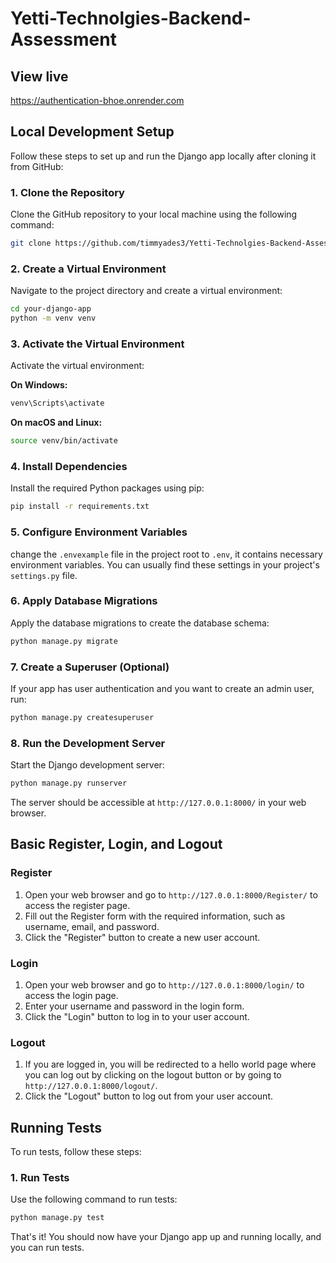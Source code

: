 # Yetti-Technolgies-Backend-Assessment

## View live
 
 https://authentication-bhoe.onrender.com

## Local Development Setup

Follow these steps to set up and run the Django app locally after cloning it from GitHub:

### 1. Clone the Repository

Clone the GitHub repository to your local machine using the following command:

```bash
git clone https://github.com/timmyades3/Yetti-Technolgies-Backend-Assessment.git
```

### 2. Create a Virtual Environment

Navigate to the project directory and create a virtual environment:

```bash
cd your-django-app
python -m venv venv
```

### 3. Activate the Virtual Environment

Activate the virtual environment:

**On Windows:**

```bash
venv\Scripts\activate
```

**On macOS and Linux:**

```bash
source venv/bin/activate
```

### 4. Install Dependencies

Install the required Python packages using pip:

```bash
pip install -r requirements.txt
```

### 5. Configure Environment Variables

change the `.envexample` file in the project root  to `.env`, it contains necessary environment variables. You can usually find these settings in your project's `settings.py` file.



### 6. Apply Database Migrations

Apply the database migrations to create the database schema:

```bash
python manage.py migrate
```

### 7. Create a Superuser (Optional)

If your app has user authentication and you want to create an admin user, run:

```bash
python manage.py createsuperuser
```

### 8. Run the Development Server

Start the Django development server:

```bash
python manage.py runserver
```

The server should be accessible at `http://127.0.0.1:8000/` in your web browser.

## Basic Register, Login, and Logout

### Register

1. Open your web browser and go to `http://127.0.0.1:8000/Register/` to access the register page.
2. Fill out the Register form with the required information, such as username, email, and password.
3. Click the "Register" button to create a new user account.

### Login

1. Open your web browser and go to `http://127.0.0.1:8000/login/` to access the login page.
2. Enter your username and password in the login form.
3. Click the "Login" button to log in to your user account.

### Logout

1. If you are logged in, you will be redirected to a hello world page where you can log out by clicking on the logout button or by going to `http://127.0.0.1:8000/logout/`.
2. Click the "Logout" button to log out from your user account.

## Running Tests 

To run tests, follow these steps:

### 1. Run Tests

Use the following command to run tests:

```bash
python manage.py test
```


That's it! You should now have your Django app up and running locally, and you can run tests.


